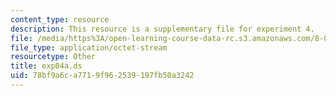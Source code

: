 ```yaml
---
content_type: resource
description: This resource is a supplementary file for experiment 4.
file: /media/https%3A/open-learning-course-data-rc.s3.amazonaws.com/8-02t-electricity-and-magnetism-spring-2005/78bf9a6ca7719f962539197fb50a3242_exp04a.ds
file_type: application/octet-stream
resourcetype: Other
title: exp04a.ds
uid: 78bf9a6c-a771-9f96-2539-197fb50a3242
---
```

